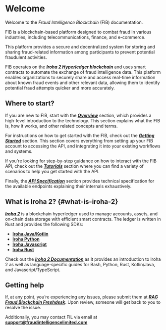 # Welcome

Welcome to the _Fraud Intelligence Blockchain_ (FIB) documentation.

FIB is a blockchain-based platform designed to combat fraud in various industries, including telecommunications, finance, and e-commerce.

This platform provides a secure and decentralized system for storing and sharing fraud-related information among participants to prevent potential fraudulent activities.

FIB operates on the [**_Iroha 2 Hyperledger blockchain_**](/#what-is-iroha-2) and uses smart contracts to automate the exchange of fraud intelligence data. This platform enables organizations to securely share and access real-time information about known fraud events and other relevant data, allowing them to identify potential fraud attempts quicker and more accurately.

## Where to start?

If you are new to FIB, start with the [**_Overview_**](./Overview.md) section, which provides a high-level introduction to the technology. This section explains what the FIB is, how it works, and other related concepts and terms.

For instructions on how to get started with the FIB, check out the [**_Getting Started_**](./Getting_started.md) section. This section covers everything from setting up your FIB account to accessing the API, and integrating it into your existing workflows and systems.

If you're looking for step-by-step guidance on how to interact with the FIB API, check out the [**_Tutorials_**](./Tutorials.md) section where you can find a variety of scenarios to help you get started with the API.

Finally, the [**_API Specification_**](./API_Specification.md) section provides technical specification for the available endpoints explaining their internals exhaustively.

## What is Iroha 2? {#what-is-iroha-2}

[**_Iroha 2_**](https://github.com/hyperledger/iroha/tree/iroha2) is a blockchain hyperledger used to manage accounts, assets, and on-chain data storage with efficient smart contracts. The ledger is written in Rust and provides the following SDKs:

- [**Iroha Java/Kotlin**](https://github.com/hyperledger/iroha-java/tree/iroha2-main)
- [**Iroha Python**](https://github.com/hyperledger/iroha-python/tree/iroha2)
- [**Iroha Javascript**](https://github.com/hyperledger/iroha-javascript/tree/iroha2)
- [**Iroha Rust**](https://github.com/hyperledger/iroha/tree/iroha2-lts/client)

Check out the [**_Iroha 2 Documentation_**](https://hyperledger.github.io/iroha-2-docs/) as it provides an introduction to Iroha 2 as well as language-specific guides for Bash, Python, Rust, Kotlin/Java, and Javascript/TypeScript.

## Getting help

If, at any point, you’re experiencing any issues, please submit them at [**_RAG Fraud Blockchain Freshdesk_**](https://ragfraudblockchain.freshdesk.com/a/dashboard/default). Upon review, someone will get back to you to resolve the issue.

Additionally, you may contact FIL via email at **[support@fraudintelligencelimited.com](mailto:support@fraudintelligencelimited.com)**
